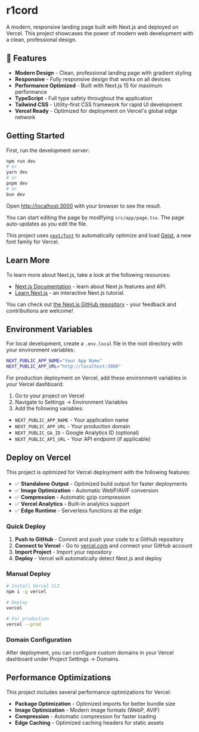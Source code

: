 # r1cord

A modern, responsive landing page built with Next.js and deployed on Vercel. This project showcases the power of modern web development with a clean, professional design.

## 🚀 Features

- **Modern Design** - Clean, professional landing page with gradient styling
- **Responsive** - Fully responsive design that works on all devices
- **Performance Optimized** - Built with Next.js 15 for maximum performance
- **TypeScript** - Full type safety throughout the application
- **Tailwind CSS** - Utility-first CSS framework for rapid UI development
- **Vercel Ready** - Optimized for deployment on Vercel's global edge network

## Getting Started

First, run the development server:

```bash
npm run dev
# or
yarn dev
# or
pnpm dev
# or
bun dev
```

Open [http://localhost:3000](http://localhost:3000) with your browser to see the result.

You can start editing the page by modifying `src/app/page.tsx`. The page auto-updates as you edit the file.

This project uses [`next/font`](https://nextjs.org/docs/app/building-your-application/optimizing/fonts) to automatically optimize and load [Geist](https://vercel.com/font), a new font family for Vercel.

## Learn More

To learn more about Next.js, take a look at the following resources:

- [Next.js Documentation](https://nextjs.org/docs) - learn about Next.js features and API.
- [Learn Next.js](https://nextjs.org/learn) - an interactive Next.js tutorial.

You can check out [the Next.js GitHub repository](https://github.com/vercel/next.js) - your feedback and contributions are welcome!

## Environment Variables

For local development, create a `.env.local` file in the root directory with your environment variables:

```bash
NEXT_PUBLIC_APP_NAME="Your App Name"
NEXT_PUBLIC_APP_URL="http://localhost:3000"
```

For production deployment on Vercel, add these environment variables in your Vercel dashboard:

1. Go to your project on Vercel
2. Navigate to Settings → Environment Variables
3. Add the following variables:

- `NEXT_PUBLIC_APP_NAME` - Your application name
- `NEXT_PUBLIC_APP_URL` - Your production domain
- `NEXT_PUBLIC_GA_ID` - Google Analytics ID (optional)
- `NEXT_PUBLIC_API_URL` - Your API endpoint (if applicable)

## Deploy on Vercel

This project is optimized for Vercel deployment with the following features:

- ✅ **Standalone Output** - Optimized build output for faster deployments
- ✅ **Image Optimization** - Automatic WebP/AVIF conversion
- ✅ **Compression** - Automatic gzip compression
- ✅ **Vercel Analytics** - Built-in analytics support
- ✅ **Edge Runtime** - Serverless functions at the edge

### Quick Deploy

1. **Push to GitHub** - Commit and push your code to a GitHub repository
2. **Connect to Vercel** - Go to [vercel.com](https://vercel.com) and connect your GitHub account
3. **Import Project** - Import your repository
4. **Deploy** - Vercel will automatically detect Next.js and deploy

### Manual Deploy

```bash
# Install Vercel CLI
npm i -g vercel

# Deploy
vercel

# For production
vercel --prod
```

### Domain Configuration

After deployment, you can configure custom domains in your Vercel dashboard under Project Settings → Domains.

## Performance Optimizations

This project includes several performance optimizations for Vercel:

- **Package Optimization** - Optimized imports for better bundle size
- **Image Optimization** - Modern image formats (WebP, AVIF)
- **Compression** - Automatic compression for faster loading
- **Edge Caching** - Optimized caching headers for static assets
